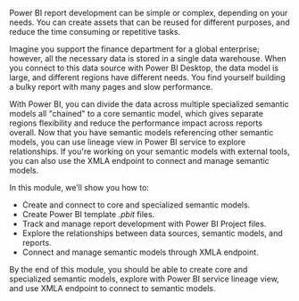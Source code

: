 Power BI report development can be simple or complex, depending on your needs. You can create assets that can be reused for different purposes, and reduce the time consuming or repetitive tasks.

Imagine you support the finance department for a global enterprise; however, all the necessary data is stored in a single data warehouse. When you connect to this data source with Power BI Desktop, the data model is large, and different regions have different needs. You find yourself building a bulky report with many pages and slow performance.

With Power BI, you can divide the data across multiple specialized semantic models all "chained" to a core semantic model, which gives separate regions flexibility and reduce the performance impact across reports overall. Now that you have semantic models referencing other semantic models, you can use lineage view in Power BI service to explore relationships. If you're working on your semantic models with external tools, you can also use the XMLA endpoint to connect and manage semantic models.

In this module, we’ll show you how to:

- Create and connect to core and specialized semantic models.
- Create Power BI template *.pbit* files.
- Track and manage report development with Power BI Project files.
- Explore the relationships between data sources, semantic models, and reports.
- Connect and manage semantic models through XMLA endpoint.

By the end of this module, you should be able to create core and specialized semantic models, explore with Power BI service lineage view, and use XMLA endpoint to connect to semantic models.
